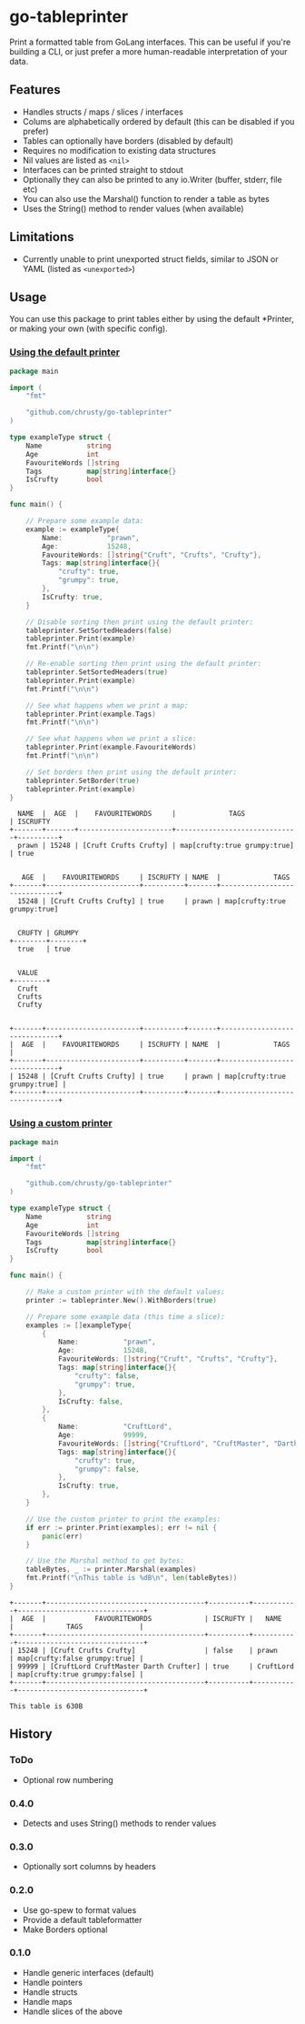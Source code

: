 # go-tableprinter
Print a formatted table from GoLang interfaces. This can be useful if you're building a CLI, or just prefer a more human-readable interpretation of your data.

## Features
* Handles structs / maps / slices / interfaces
* Colums are alphabetically ordered by default (this can be disabled if you prefer)
* Tables can optionally have borders (disabled by default)
* Requires no modification to existing data structures
* Nil values are listed as `<nil>`
* Interfaces can be printed straight to stdout
* Optionally they can also be printed to any io.Writer (buffer, stderr, file etc)
* You can also use the Marshal() function to render a table as bytes
* Uses the String() method to render values (when available)

## Limitations
* Currently unable to print unexported struct fields, similar to JSON or YAML (listed as `<unexported>`)

## Usage

You can use this package to print tables either by using the default *Printer, or making your own (with specific config).

### [Using the default printer](example/default)
```go
package main

import (
	"fmt"

	"github.com/chrusty/go-tableprinter"
)

type exampleType struct {
	Name           string
	Age            int
	FavouriteWords []string
	Tags           map[string]interface{}
	IsCrufty       bool
}

func main() {

	// Prepare some example data:
	example := exampleType{
		Name:           "prawn",
		Age:            15248,
		FavouriteWords: []string{"Cruft", "Crufts", "Crufty"},
		Tags: map[string]interface{}{
			"crufty": true,
			"grumpy": true,
		},
		IsCrufty: true,
	}

	// Disable sorting then print using the default printer:
	tableprinter.SetSortedHeaders(false)
	tableprinter.Print(example)
	fmt.Printf("\n\n")

	// Re-enable sorting then print using the default printer:
	tableprinter.SetSortedHeaders(true)
	tableprinter.Print(example)
	fmt.Printf("\n\n")

	// See what happens when we print a map:
	tableprinter.Print(example.Tags)
	fmt.Printf("\n\n")

	// See what happens when we print a slice:
	tableprinter.Print(example.FavouriteWords)
	fmt.Printf("\n\n")

	// Set borders then print using the default printer:
	tableprinter.SetBorder(true)
	tableprinter.Print(example)
}
```
```
  NAME  |  AGE  |    FAVOURITEWORDS     |             TAGS             | ISCRUFTY
+-------+-------+-----------------------+------------------------------+----------+
  prawn | 15248 | [Cruft Crufts Crufty] | map[crufty:true grumpy:true] | true


   AGE  |    FAVOURITEWORDS     | ISCRUFTY | NAME  |             TAGS
+-------+-----------------------+----------+-------+------------------------------+
  15248 | [Cruft Crufts Crufty] | true     | prawn | map[crufty:true grumpy:true]


  CRUFTY | GRUMPY
+--------+--------+
  true   | true


  VALUE
+--------+
  Cruft
  Crufts
  Crufty


+-------+-----------------------+----------+-------+------------------------------+
|  AGE  |    FAVOURITEWORDS     | ISCRUFTY | NAME  |             TAGS             |
+-------+-----------------------+----------+-------+------------------------------+
| 15248 | [Cruft Crufts Crufty] | true     | prawn | map[crufty:true grumpy:true] |
+-------+-----------------------+----------+-------+------------------------------+
```

### [Using a custom printer](example/custom)
```go
package main

import (
	"fmt"

	"github.com/chrusty/go-tableprinter"
)

type exampleType struct {
	Name           string
	Age            int
	FavouriteWords []string
	Tags           map[string]interface{}
	IsCrufty       bool
}

func main() {

	// Make a custom printer with the default values:
	printer := tableprinter.New().WithBorders(true)

	// Prepare some example data (this time a slice):
	examples := []exampleType{
		{
			Name:           "prawn",
			Age:            15248,
			FavouriteWords: []string{"Cruft", "Crufts", "Crufty"},
			Tags: map[string]interface{}{
				"crufty": false,
				"grumpy": true,
			},
			IsCrufty: false,
		},
		{
			Name:           "CruftLord",
			Age:            99999,
			FavouriteWords: []string{"CruftLord", "CruftMaster", "Darth Crufter"},
			Tags: map[string]interface{}{
				"crufty": true,
				"grumpy": false,
			},
			IsCrufty: true,
		},
	}

	// Use the custom printer to print the examples:
	if err := printer.Print(examples); err != nil {
		panic(err)
	}

	// Use the Marshal method to get bytes:
	tableBytes, _ := printer.Marshal(examples)
	fmt.Printf("\nThis table is %dB\n", len(tableBytes))
}
```
```
+-------+---------------------------------------+----------+-----------+-------------------------------+
|  AGE  |            FAVOURITEWORDS             | ISCRUFTY |   NAME    |             TAGS              |
+-------+---------------------------------------+----------+-----------+-------------------------------+
| 15248 | [Cruft Crufts Crufty]                 | false    | prawn     | map[crufty:false grumpy:true] |
| 99999 | [CruftLord CruftMaster Darth Crufter] | true     | CruftLord | map[crufty:true grumpy:false] |
+-------+---------------------------------------+----------+-----------+-------------------------------+

This table is 630B
```

## History

### ToDo
* Optional row numbering

### 0.4.0
* Detects and uses String() methods to render values

### 0.3.0
* Optionally sort columns by headers

### 0.2.0
* Use go-spew to format values
* Provide a default tableformatter
* Make Borders optional

### 0.1.0
* Handle generic interfaces (default)
* Handle pointers
* Handle structs
* Handle maps
* Handle slices of the above
